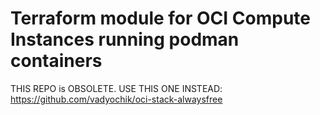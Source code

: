 # Terraform module for OCI Compute Instances running podman containers

THIS REPO is OBSOLETE. USE THIS ONE INSTEAD: https://github.com/vadyochik/oci-stack-alwaysfree

